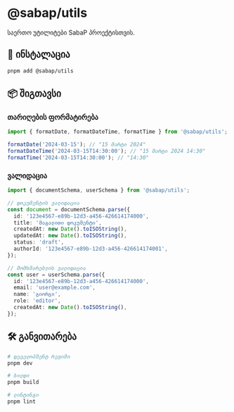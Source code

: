 # @sabap/utils

საერთო უტილიტები SabaP პროექტისთვის.

## 🚀 ინსტალაცია

```bash
pnpm add @sabap/utils
```

## 📦 შიგთავსი

### თარიღების ფორმატირება

```typescript
import { formatDate, formatDateTime, formatTime } from '@sabap/utils';

formatDate('2024-03-15'); // "15 მარტი 2024"
formatDateTime('2024-03-15T14:30:00'); // "15 მარტი 2024 14:30"
formatTime('2024-03-15T14:30:00'); // "14:30"
```

### ვალიდაცია

```typescript
import { documentSchema, userSchema } from '@sabap/utils';

// დოკუმენტის ვალიდაცია
const document = documentSchema.parse({
  id: '123e4567-e89b-12d3-a456-426614174000',
  title: 'მაგალითი დოკუმენტი',
  createdAt: new Date().toISOString(),
  updatedAt: new Date().toISOString(),
  status: 'draft',
  authorId: '123e4567-e89b-12d3-a456-426614174001',
});

// მომხმარებლის ვალიდაცია
const user = userSchema.parse({
  id: '123e4567-e89b-12d3-a456-426614174000',
  email: 'user@example.com',
  name: 'გიორგი',
  role: 'editor',
  createdAt: new Date().toISOString(),
});
```

## 🛠 განვითარება

```bash
# დეველოპმენტ რეჟიმი
pnpm dev

# ბილდი
pnpm build

# ლინტინგი
pnpm lint
``` 